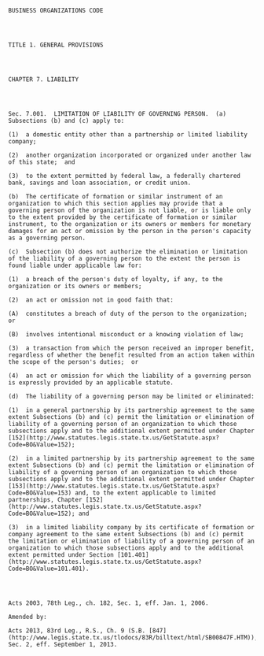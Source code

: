 ﻿
    
    
    	
    					
    
    
    BUSINESS ORGANIZATIONS CODE
    
      
    
    
    TITLE 1. GENERAL PROVISIONS
    
      
    
    
    CHAPTER 7. LIABILITY
    
      
    
    
    Sec. 7.001.  LIMITATION OF LIABILITY OF GOVERNING PERSON.  (a)  Subsections (b) and (c) apply to:
    
    (1)  a domestic entity other than a partnership or limited liability company;
    
    (2)  another organization incorporated or organized under another law of this state;  and
    
    (3)  to the extent permitted by federal law, a federally chartered bank, savings and loan association, or credit union.
    
    (b)  The certificate of formation or similar instrument of an organization to which this section applies may provide that a governing person of the organization is not liable, or is liable only to the extent provided by the certificate of formation or similar instrument, to the organization or its owners or members for monetary damages for an act or omission by the person in the person's capacity as a governing person.
    
    (c)  Subsection (b) does not authorize the elimination or limitation of the liability of a governing person to the extent the person is found liable under applicable law for:
    
    (1)  a breach of the person's duty of loyalty, if any, to the organization or its owners or members;
    
    (2)  an act or omission not in good faith that:
    
    (A)  constitutes a breach of duty of the person to the organization;  or
    
    (B)  involves intentional misconduct or a knowing violation of law;
    
    (3)  a transaction from which the person received an improper benefit, regardless of whether the benefit resulted from an action taken within the scope of the person's duties;  or
    
    (4)  an act or omission for which the liability of a governing person is expressly provided by an applicable statute.
    
    (d)  The liability of a governing person may be limited or eliminated:
    
    (1)  in a general partnership by its partnership agreement to the same extent Subsections (b) and (c) permit the limitation or elimination of liability of a governing person of an organization to which those subsections apply and to the additional extent permitted under Chapter [152](http://www.statutes.legis.state.tx.us/GetStatute.aspx?Code=BO&Value=152);
    
    (2)  in a limited partnership by its partnership agreement to the same extent Subsections (b) and (c) permit the limitation or elimination of liability of a governing person of an organization to which those subsections apply and to the additional extent permitted under Chapter [153](http://www.statutes.legis.state.tx.us/GetStatute.aspx?Code=BO&Value=153) and, to the extent applicable to limited partnerships, Chapter [152](http://www.statutes.legis.state.tx.us/GetStatute.aspx?Code=BO&Value=152); and
    
    (3)  in a limited liability company by its certificate of formation or company agreement to the same extent Subsections (b) and (c) permit the limitation or elimination of liability of a governing person of an organization to which those subsections apply and to the additional extent permitted under Section [101.401](http://www.statutes.legis.state.tx.us/GetStatute.aspx?Code=BO&Value=101.401).
    
    
    
    
    Acts 2003, 78th Leg., ch. 182, Sec. 1, eff. Jan. 1, 2006.
    
    Amended by: 
    
    Acts 2013, 83rd Leg., R.S., Ch. 9 (S.B. [847](http://www.legis.state.tx.us/tlodocs/83R/billtext/html/SB00847F.HTM)), Sec. 2, eff. September 1, 2013.
    
    
    
    
    				
